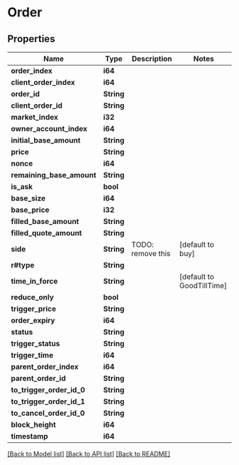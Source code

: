 # Order

## Properties

Name | Type | Description | Notes
------------ | ------------- | ------------- | -------------
**order_index** | **i64** |  | 
**client_order_index** | **i64** |  | 
**order_id** | **String** |  | 
**client_order_id** | **String** |  | 
**market_index** | **i32** |  | 
**owner_account_index** | **i64** |  | 
**initial_base_amount** | **String** |  | 
**price** | **String** |  | 
**nonce** | **i64** |  | 
**remaining_base_amount** | **String** |  | 
**is_ask** | **bool** |  | 
**base_size** | **i64** |  | 
**base_price** | **i32** |  | 
**filled_base_amount** | **String** |  | 
**filled_quote_amount** | **String** |  | 
**side** | **String** |  TODO: remove this | [default to buy]
**r#type** | **String** |  | 
**time_in_force** | **String** |  | [default to GoodTillTime]
**reduce_only** | **bool** |  | 
**trigger_price** | **String** |  | 
**order_expiry** | **i64** |  | 
**status** | **String** |  | 
**trigger_status** | **String** |  | 
**trigger_time** | **i64** |  | 
**parent_order_index** | **i64** |  | 
**parent_order_id** | **String** |  | 
**to_trigger_order_id_0** | **String** |  | 
**to_trigger_order_id_1** | **String** |  | 
**to_cancel_order_id_0** | **String** |  | 
**block_height** | **i64** |  | 
**timestamp** | **i64** |  | 

[[Back to Model list]](../README.md#documentation-for-models) [[Back to API list]](../README.md#documentation-for-api-endpoints) [[Back to README]](../README.md)


